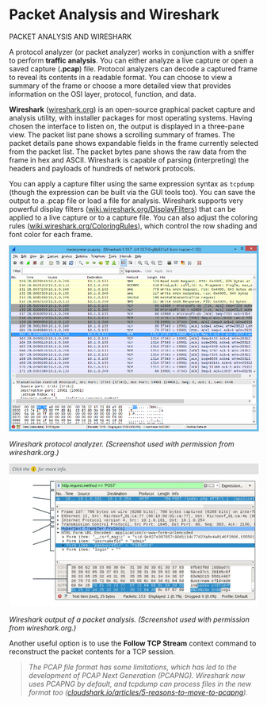 # Packet Analysis and Wireshark

PACKET ANALYSIS AND WIRESHARK

A protocol analyzer (or packet analyzer) works in conjunction with a sniffer to perform **traffic analysis**. You can either analyze a live capture or open a saved capture (**.pcap**) file. Protocol analyzers can decode a captured frame to reveal its contents in a readable format. You can choose to view a summary of the frame or choose a more detailed view that provides information on the OSI layer, protocol, function, and data.

**Wireshark** ([wireshark.org](https://course.adinusa.id/sections/packet-analysis-and-wireshark)) is an open-source graphical packet capture and analysis utility, with installer packages for most operating systems. Having chosen the interface to listen on, the output is displayed in a three-pane view. The packet list pane shows a scrolling summary of frames. The packet details pane shows expandable fields in the frame currently selected from the packet list. The packet bytes pane shows the raw data from the frame in hex and ASCII. Wireshark is capable of parsing (interpreting) the headers and payloads of hundreds of network protocols.

You can apply a capture filter using the same expression syntax as `tcpdump` (though the expression can be built via the GUI tools too). You can save the output to a .pcap file or load a file for analysis. Wireshark supports very powerful display filters ([wiki.wireshark.org/DisplayFilters](https://course.adinusa.id/sections/packet-analysis-and-wireshark)) that can be applied to a live capture or to a capture file. You can also adjust the coloring rules ([wiki.wireshark.org/ColoringRules](https://course.adinusa.id/sections/packet-analysis-and-wireshark)), which control the row shading and font color for each frame.

![](./img/wireshark.png)

_Wireshark protocol analyzer. (Screenshot used with permission from wireshark.org.)_

![](./img/wireshark1.jpg)

_Wireshark output of a packet analysis. (Screenshot used with permission from wireshark.org.)_

Another useful option is to use the **Follow TCP Stream** context command to reconstruct the packet contents for a TCP session.

> _The PCAP file format has some limitations, which has led to the development of PCAP Next Generation (PCAPNG). Wireshark now uses PCAPNG by default, and tcpdump can process files in the new format too ([cloudshark.io/articles/5-reasons-to-move-to-pcapng](https://course.adinusa.id/sections/packet-analysis-and-wireshark))._